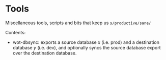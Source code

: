 # Tools
Miscellaneous tools, scripts and bits that keep us ```s/productive/sane/```

Contents:
- wot-dbsync: exports a source database _x_ (i.e. prod) and a destination database _y_ (i.e. dev), and optionally syncs the source database export over the destination database.
